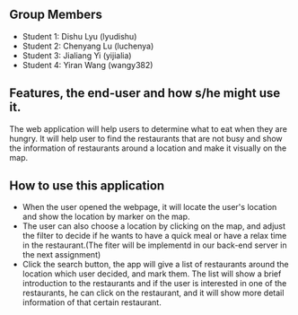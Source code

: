 
## Group Members
- Student 1: Dishu Lyu (lyudishu)
- Student 2: Chenyang Lu (luchenya)
- Student 3: Jialiang Yi (yijialia)
- Student 4: Yiran Wang (wangy382)

## Features, the end-user and how s/he might use it.
  The web application will help users to determine what to eat when they are hungry. It will help user to find the restaurants that are not busy and show the information of restaurants around a location and make it visually on the map.
## How to use this application
 - When the user opened the webpage, it will locate the user's location and show the location by marker on the map.
 - The user can also choose a location by clicking on the map, and adjust the filter to decide if he wants to have a quick meal or have a relax time in the restaurant.(The fiter will be implementd in our back-end server in the next assignment)
 - Click the search button, the app will give a list of restaurants around the location which user decided, and mark them. The list will show a brief introduction to the restaurants and if the user is interested in one of the restaurants, he can click on the restaurant, and it will show more detail information of that certain restaurant.
